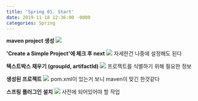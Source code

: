 ```yaml
---
title: 'Spring 01. Start'
date: 2019-11-18 12:36:00 -0000
categories: Spring
---
```


**maven project 생성**
<img src="{{ site.url }}/assets/image/spring/01-start/2019-11-13 164653_create.png" />

**'Create a Simple Project'에 체크 후 next**
<img src="{{ site.url }}/assets\image\spring\01-start\2019-11-13 164758_simplecheck.png" />
자세한건 나중에 설정해도 된다

**텍스트박스 채우기 (groupId, artifactId)**
<img src="{{ site.url }}/assets\image\spring\01-start\2019-11-13 165038_finish.png" />
프로젝트를 식별하기 위해 필요한 정보

**생성된 프로젝트**
<img src="{{ site.url }}/assets\image\spring\01-start\2019-11-13 170000_finish2.png" />
pom.xml이 있는거 보니 maven이 맞긴 한것같다

**스프링 플러그인 설치**
<img src="{{ site.url }}/assets\image\spring\01-start\2019-11-13 171548_marketplace.png" />
사전에 되어있어야 할 작업
